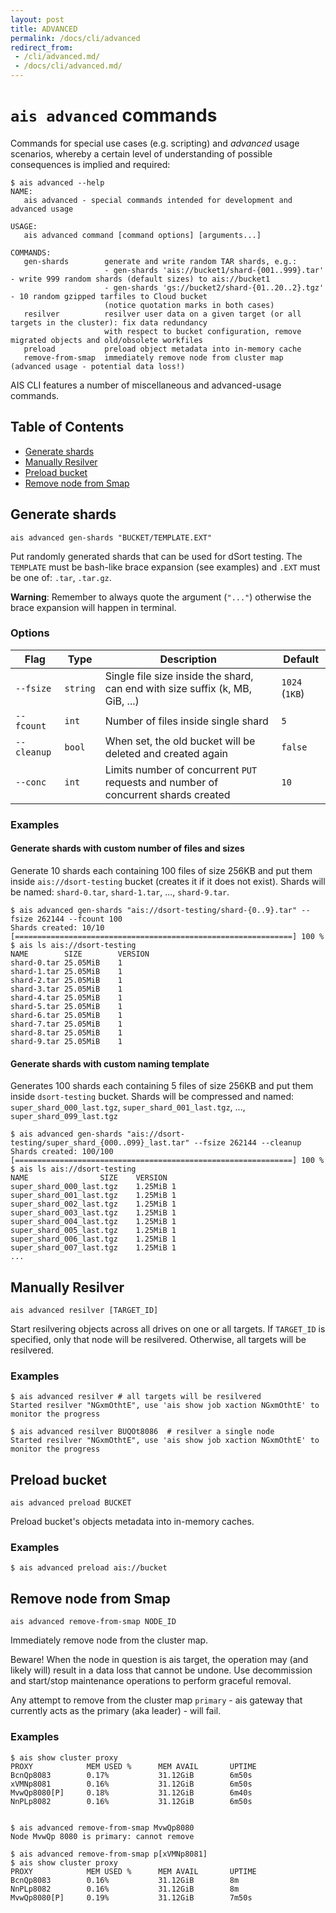 ```yaml
---
layout: post
title: ADVANCED
permalink: /docs/cli/advanced
redirect_from:
 - /cli/advanced.md/
 - /docs/cli/advanced.md/
---
```


# `ais advanced` commands

Commands for special use cases (e.g. scripting) and *advanced* usage scenarios, whereby a certain level of understanding of possible consequences is implied and required:

```console
$ ais advanced --help
NAME:
   ais advanced - special commands intended for development and advanced usage

USAGE:
   ais advanced command [command options] [arguments...]

COMMANDS:
   gen-shards        generate and write random TAR shards, e.g.:
                     - gen-shards 'ais://bucket1/shard-{001..999}.tar' - write 999 random shards (default sizes) to ais://bucket1
                     - gen-shards 'gs://bucket2/shard-{01..20..2}.tgz' - 10 random gzipped tarfiles to Cloud bucket
                     (notice quotation marks in both cases)
   resilver          resilver user data on a given target (or all targets in the cluster): fix data redundancy
                     with respect to bucket configuration, remove migrated objects and old/obsolete workfiles
   preload           preload object metadata into in-memory cache
   remove-from-smap  immediately remove node from cluster map (advanced usage - potential data loss!)
```

AIS CLI features a number of miscellaneous and advanced-usage commands.

## Table of Contents
- [Generate shards](#generate-shards)
- [Manually Resilver](#manually-resilver)
- [Preload bucket](#preload-bucket)
- [Remove node from Smap](#remove-node-from-smap)

## Generate shards

`ais advanced gen-shards "BUCKET/TEMPLATE.EXT"`

Put randomly generated shards that can be used for dSort testing.
The `TEMPLATE` must be bash-like brace expansion (see examples) and `.EXT` must be one of: `.tar`, `.tar.gz`.

**Warning**: Remember to always quote the argument (`"..."`) otherwise the brace expansion will happen in terminal.

### Options

| Flag | Type | Description | Default |
| --- | --- | --- | --- |
| `--fsize` | `string` | Single file size inside the shard, can end with size suffix (k, MB, GiB, ...) | `1024`  (`1KB`)|
| `--fcount` | `int` | Number of files inside single shard | `5` |
| `--cleanup` | `bool` | When set, the old bucket will be deleted and created again | `false` |
| `--conc` | `int` | Limits number of concurrent `PUT` requests and number of concurrent shards created | `10` |

### Examples

#### Generate shards with custom number of files and sizes

Generate 10 shards each containing 100 files of size 256KB and put them inside `ais://dsort-testing` bucket (creates it if it does not exist).
Shards will be named: `shard-0.tar`, `shard-1.tar`, ..., `shard-9.tar`.

```console
$ ais advanced gen-shards "ais://dsort-testing/shard-{0..9}.tar" --fsize 262144 --fcount 100
Shards created: 10/10 [==============================================================] 100 %
$ ais ls ais://dsort-testing
NAME		SIZE		VERSION
shard-0.tar	25.05MiB	1
shard-1.tar	25.05MiB	1
shard-2.tar	25.05MiB	1
shard-3.tar	25.05MiB	1
shard-4.tar	25.05MiB	1
shard-5.tar	25.05MiB	1
shard-6.tar	25.05MiB	1
shard-7.tar	25.05MiB	1
shard-8.tar	25.05MiB	1
shard-9.tar	25.05MiB	1
```

#### Generate shards with custom naming template

Generates 100 shards each containing 5 files of size 256KB and put them inside `dsort-testing` bucket.
Shards will be compressed and named: `super_shard_000_last.tgz`, `super_shard_001_last.tgz`, ..., `super_shard_099_last.tgz`

```console
$ ais advanced gen-shards "ais://dsort-testing/super_shard_{000..099}_last.tar" --fsize 262144 --cleanup
Shards created: 100/100 [==============================================================] 100 %
$ ais ls ais://dsort-testing
NAME				SIZE	VERSION
super_shard_000_last.tgz	1.25MiB	1
super_shard_001_last.tgz	1.25MiB	1
super_shard_002_last.tgz	1.25MiB	1
super_shard_003_last.tgz	1.25MiB	1
super_shard_004_last.tgz	1.25MiB	1
super_shard_005_last.tgz	1.25MiB	1
super_shard_006_last.tgz	1.25MiB	1
super_shard_007_last.tgz	1.25MiB	1
...
```

## Manually Resilver

`ais advanced resilver [TARGET_ID]`

Start resilvering objects across all drives on one or all targets.
If `TARGET_ID` is specified, only that node will be resilvered. Otherwise, all targets will be resilvered.

### Examples

```console
$ ais advanced resilver # all targets will be resilvered
Started resilver "NGxmOthtE", use 'ais show job xaction NGxmOthtE' to monitor the progress

$ ais advanced resilver BUQOt8086  # resilver a single node
Started resilver "NGxmOthtE", use 'ais show job xaction NGxmOthtE' to monitor the progress
```

## Preload bucket

`ais advanced preload BUCKET`

Preload bucket's objects metadata into in-memory caches.

### Examples

```console
$ ais advanced preload ais://bucket
```

## Remove node from Smap

`ais advanced remove-from-smap NODE_ID`

Immediately remove node from the cluster map.

Beware! When the node in question is ais target, the operation may (and likely will) result in a data loss that cannot be undone. Use decommission and start/stop maintenance operations to perform graceful removal.

Any attempt to remove from the cluster map `primary` - ais gateway that currently acts as the primary (aka leader) - will fail.

### Examples

```console
$ ais show cluster proxy
PROXY            MEM USED %      MEM AVAIL       UPTIME
BcnQp8083        0.17%           31.12GiB        6m50s
xVMNp8081        0.16%           31.12GiB        6m50s
MvwQp8080[P]     0.18%           31.12GiB        6m40s
NnPLp8082        0.16%           31.12GiB        6m50s


$ ais advanced remove-from-smap MvwQp8080
Node MvwQp 8080 is primary: cannot remove

$ ais advanced remove-from-smap p[xVMNp8081]
$ ais show cluster proxy
PROXY            MEM USED %      MEM AVAIL       UPTIME
BcnQp8083        0.16%           31.12GiB        8m
NnPLp8082        0.16%           31.12GiB        8m
MvwQp8080[P]     0.19%           31.12GiB        7m50s
```

